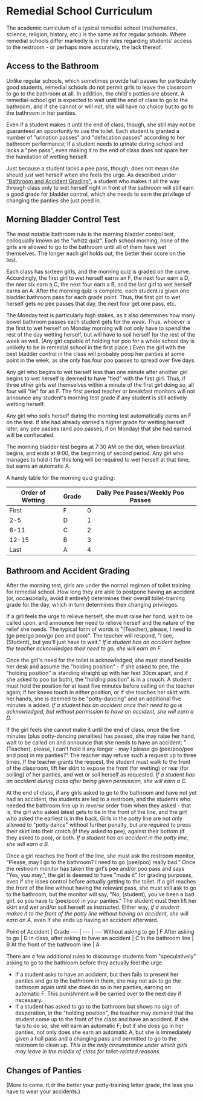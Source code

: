 <!-- TITLE: Curriculum -->
<!-- SUBTITLE: Or to be more accurate, the bathroom rules -->

# Remedial School Curriculum
The academic curriculum of a typical remedial school (mathematics, science, religion, history, etc.) is the same as for regular schools. Where remedial schools differ markedly is in the rules regarding students' access to the restroom - or perhaps more accurately, the lack thereof.

## Access to the Bathroom
Unlike regular schools, which sometimes provide hall passes for particularly good students, remedial schools do not permit girls to leave the classroom to go to the bathroom at all. In addition, the child's potties are absent. A remedial-school girl is expected to wait until the end of class to go to the bathroom, and if she cannot or will not, she will have no choice but to go to the bathroom in her panties.

Even if a student makes it until the end of class, though, she still may not be guaranteed an opportunity to use the toilet. Each student is granted a number of "urination passes" and "defecation passes" according to her bathroom performance; if a student needs to urinate during school and lacks a "pee pass", even making it to the end of class does not spare her the humilation of wetting herself.

Just because a student lacks a pee pass, though, does not mean she should just wet herself when she feels the urge. As described under ["Bathroom and Accident Grading"](#bathroom-and-accident-grading), a student who makes it all the way through class only to wet herself right in front of the bathroom will still earn a good grade for bladder control, which she needs to earn the privilege of changing the panties she just peed in.

## Morning Bladder Control Test
The most notable bathroom rule is the morning bladder control test, colloquially known as the "whizz quiz". Each school morning, none of the girls are allowed to go to the bathroom until all of them have wet themselves. The longer each girl holds out, the better their score on the test.

Each class has sixteen girls, and the morning quiz is graded on the curve. Accordingly, the first girl to wet herself earns an F, the next four earn a D, the next six earn a C, the next four earn a B, and the last girl to wet herself earns an A. After the morning quiz is complete, each student is given one bladder bathroom pass for each grade point. Thus, the first girl to wet herself gets *no* pee passes that day, the next four get one pass, etc.

The Monday test is particularly high stakes, as it also determines how many bowel bathroom passes each student gets for the *week*. Thus, whoever is the first to wet herself on Monday morning will not only have to spend the rest of the day wetting herself, but will have to soil herself for the rest of the week as well. (Any girl capable of holding her poo for a whole school day is unlikely to be in remedial school in the first place.) Even the girl with the best bladder control in the class will probably poop her panties at some point in the week, as she only has four poo passes to spread over five days.

Any girl who begins to wet herself less than one minute after another girl begins to wet herself is deemed to have "tied" with the first girl. Thus, if three other girls wet themselves within a minute of the first girl doing so, all four will "tie" for an F. The first period teacher or breakfast monitors will not announce any student's morning test grade if any student is still actively wetting herself.

Any girl who soils herself during the morning test automatically earns an F on the test. If she had already earned a higher grade for wetting herself later, any pee passes (and poo passes, if on Monday) that she had earned will be confiscated.

The morning bladder test begins at 7:30 AM on the dot, when breakfast begins, and ends at 9:00, the beginning of second period. Any girl who manages to hold it for this long will be required to wet herself at that time, but earns an automatic A.

A handy table for the morning quiz grading:

Order of Wetting | Grade | Daily Pee Passes/Weekly Poo Passes
--- | --- | ---
First | F | 0
2-5 | D | 1
6-11 | C | 2
12-15 | B | 3
Last | A | 4

## Bathroom and Accident Grading
After the morning test, girls are under the normal regimen of toilet training for remedial school. How long they are able to postpone having an accident (or, occasionally, avoid it entirely) determines their overall toilet-training grade for the day, which in turn determines their changing privileges.

If a girl feels the urge to relieve herself, she must raise her hand, wait to be called upon, and announce her need to relieve herself and the nature of the relief she needs. The typical form of words is "(Teacher), please, I need to (go pee/go poo/go pee and poo)". The teacher will respond, "I see, (Student), but you'll just have to wait." *If a student has an accident before the teacher acknowledges their need to go, she will earn an F.*

Once the girl's need for the toilet is acknowledged, she must stand beside her desk and assume the "holding position" - if she asked to pee, the "holding position" is standing straight up with her feet 30cm apart, and if she asked to poo (or both), the "holding position" is in a crouch. A student must hold the position for at least five minutes before calling on the teacher again; if her knees touch in either position, or if she touches her skirt with her hands, she is deemed to be "potty-dancing" and an additional five minutes is added. *If a student has an accident once their need to go is acknowledged, but without permission to have an accident, she will earn a D.*

If the girl feels she cannot make it until the end of class, once the five minutes (plus potty-dancing penalties) has passed, she may raise her hand, wait to be called on and announce that she needs to have an accident: "(Teacher), please, I can't hold it any longer - may I please go (pee/poo/pee and poo) in my panties?" The teacher may refuse such a request up to three times. If the teacher grants the request, the student must walk to the front of the classroom, lift her skirt to expose the front (for wetting) or rear (for soiling) of her panties, and wet or soil herself as requested. *If a student has an accident during class after being given permission, she will earn a C.*

At the end of class, if any girls asked to go to the bathroom and have not yet had an accident, the students are led to a restroom, and the students who needed the bathroom line up in *reverse* order from when they asked - that is, the girl who asked latest gets to be in the front of the line, and the girl who asked the earliest is in the back. Girls in the potty line are not only allowed to "potty dance" without further penalty, but are *required* to press their skirt into their crotch (if they asked to pee), against their bottom (if they asked to poo), or both. *If a student has an accident in the potty line, she will earn a B.*

Once a girl reaches the front of the line, she must ask the restroom monitor, "Please, may I go to the bathroom? I need to go (pee/poo) really bad." Once the restroom monitor has taken the girl's pee and/or poo pass and says "Yes, you may,", the girl is deemed to have "made it" for grading purposes, even if she loses control before actually getting to the toilet. If a girl reaches the front of the line without having the relevant pass, she must still ask to go to the bathroom, but the monitor will say, "No, (student), you've been a bad girl, so you have to (pee/poo) in your panties." The student must then lift her skirt and wet and/or soil herself as instructed. Either way, *if a student makes it to the front of the potty line without having an accident, she will earn an A,* even if she ends up having an accident afterward.

Point of Accident | Grade
--- | --- | ---
Without asking to go | F
After asking to go | D
In class, after asking to have an accident | C
In the bathroom line | B
At the front of the bathroom line | A

There are a few additional rules to discourage students from "speculatively" asking to go to the bathroom before they actually feel the urge.
* If a student asks to have an accident, but then fails to present her panties and go to the bathroom in them, she may not ask to go the bathroom again until she does do so in her panties, earning an automatic F. This punishment will be carried over to the next day if necessary.
* If a student has asked to go to the bathroom but shows no sign of desperation, in the "holding position", the teacher may demand that the student come up to the front of the class and have an accident. If she fails to do so, she will earn an automatic F; but if she does go in her panties, not only does she earn an automatic A, but she is immediately given a hall pass and a changing pass and permitted to go to the restroom to clean up. *This is the only circumstance under which girls may leave in the middle of class for toilet-related reasons.*

## Changes of Panties
(More to come. tl;dr the better your potty-training letter grade, the less you have to wear your accidents.)